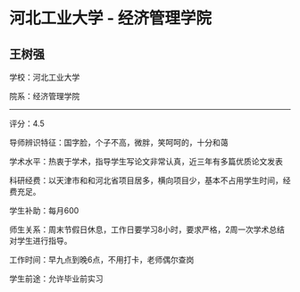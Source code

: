 # 河北工业大学 - 经济管理学院

## 王树强

学校：河北工业大学

院系：经济管理学院

* * *

评分：4.5

导师辨识特征：国字脸，个子不高，微胖，笑呵呵的，十分和蔼

学术水平：热衷于学术，指导学生写论文非常认真，近三年有多篇优质论文发表

科研经费：以天津市和和河北省项目居多，横向项目少，基本不占用学生时间，经费充足。

学生补助：每月600

师生关系：周末节假日休息，工作日要学习8小时，要求严格，2周一次学术总结对学生进行指导。

工作时间：早九点到晚6点，不用打卡，老师偶尔查岗

学生前途：允许毕业前实习